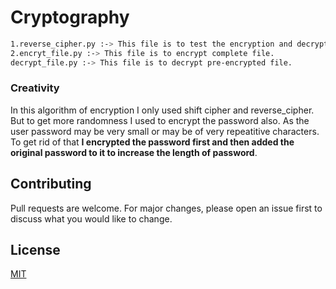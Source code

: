 # Cryptography
```bash
1.reverse_cipher.py :-> This file is to test the encryption and decryption in console.
2.encryt_file.py :-> This file is to encrypt complete file.
decrypt_file.py :-> This file is to decrypt pre-encrypted file.
```
### Creativity
In this algorithm of encryption I only used shift cipher and reverse_cipher.
But to get more randomness I used to encrypt the password also.
As the user password may be very small or may be of very repeatitive characters.
To get rid of that **I encrypted the password first and then added the original password to it to increase the length of password**.

## Contributing
Pull requests are welcome. For major changes, please open an issue first to discuss what you would like to change.

## License
[MIT](https://choosealicense.com/licenses/mit/)
